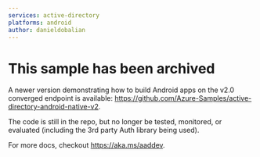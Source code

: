 ```yaml
---
services: active-directory
platforms: android
author: danieldobalian
---
```


# This sample has been archived 

A newer version demonstrating how to build Android apps on the v2.0 converged endpoint is available: https://github.com/Azure-Samples/active-directory-android-native-v2.

The code is still in the repo, but no longer be tested, monitored, or evaluated (including the 3rd party Auth library being used).  

For more docs, checkout https://aka.ms/aaddev. 
